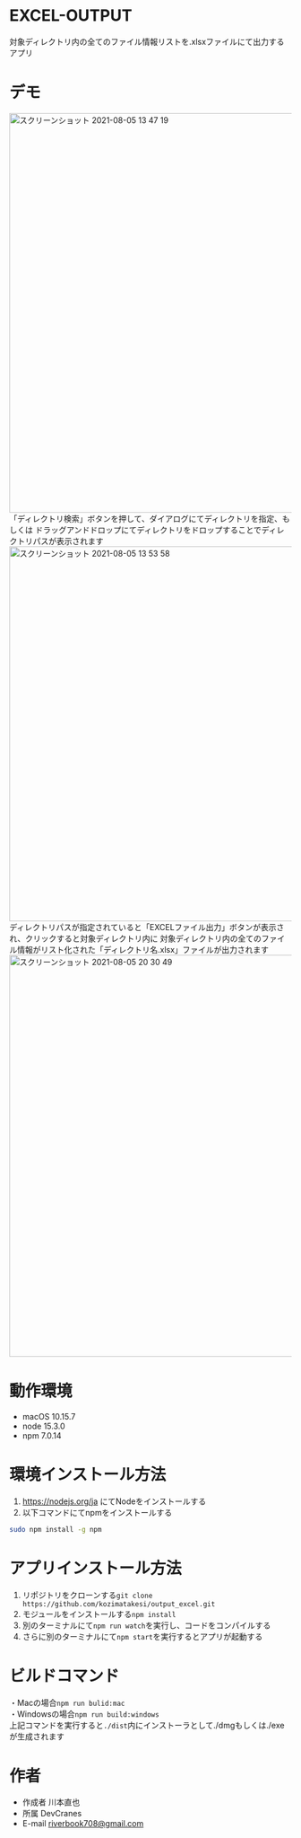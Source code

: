 # EXCEL-OUTPUT

対象ディレクトリ内の全てのファイル情報リストを.xlsxファイルにて出力するアプリ

# デモ

<img width="712" alt="スクリーンショット 2021-08-05 13 47 19" src="https://user-images.githubusercontent.com/58904417/128292693-8fb46e16-6dd1-4819-aad2-3878401ccdd2.png">
「ディレクトリ検索」ボタンを押して、ダイアログにてディレクトリを指定、もしくは
ドラッグアンドドロップにてディレクトリをドロップすることでディレクトリパスが表示されます  
<img width="668" alt="スクリーンショット 2021-08-05 13 53 58" src="https://user-images.githubusercontent.com/58904417/128293032-b1367a61-997b-4d34-8ce0-52314a28150a.png">
ディレクトリパスが指定されていると「EXCELファイル出力」ボタンが表示され、クリックすると対象ディレクトリ内に
対象ディレクトリ内の全てのファイル情報がリスト化された「ディレクトリ名.xlsx」ファイルが出力されます
<img width="716" alt="スクリーンショット 2021-08-05 20 30 49" src="https://user-images.githubusercontent.com/58904417/128343757-ef556fef-e72e-4626-ab2a-96f9dac4e7a3.png">




# 動作環境

* macOS 10.15.7
* node 15.3.0
* npm 7.0.14

# 環境インストール方法

1. https://nodejs.org/ja にてNodeをインストールする
2. 以下コマンドにてnpmをインストールする
```bash
sudo npm install -g npm
```

# アプリインストール方法

1. リポジトリをクローンする```git clone https://github.com/kozimatakesi/output_excel.git```
2. モジュールをインストールする```npm install```
3. 別のターミナルにて```npm run watch```を実行し、コードをコンパイルする
4. さらに別のターミナルにて```npm start```を実行するとアプリが起動する

# ビルドコマンド

・Macの場合```npm run bulid:mac```  
・Windowsの場合```npm run build:windows```  
上記コマンドを実行すると```./dist```内にインストーラとして./dmgもしくは./exeが生成されます

# 作者

* 作成者 川本直也
* 所属 DevCranes
* E-mail riverbook708@gmail.com
